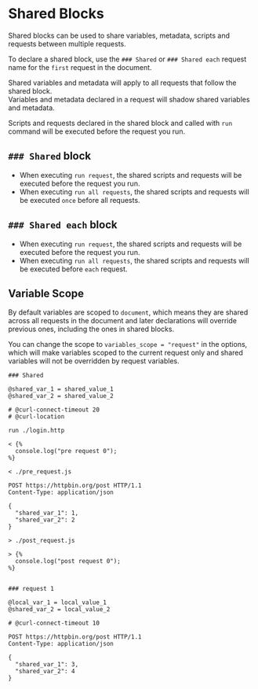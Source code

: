 # Shared Blocks

Shared blocks can be used to share variables, metadata, scripts and requests between multiple requests. 

To declare a shared block, use the `### Shared` or `### Shared each` request name for the `first` request in the document.

Shared variables and metadata will apply to all requests that follow the shared block.  
Variables and metadata declared in a request will shadow shared variables and metadata.

Scripts and requests declared in the shared block and called with `run` command will be executed before the request you run.

## `### Shared` block

-  When executing `run request`, the shared scripts and requests will be executed before the request you run.
-  When executing `run all requests`, the shared scripts and requests will be executed `once` before all requests.

## `### Shared each` block

-  When executing `run request`, the shared scripts and requests will be executed before the request you run.
-  When executing `run all requests`, the shared scripts and requests will be executed before `each` request.

## Variable Scope

By default variables are scoped to `document`, which means they are shared across all requests in the document 
and later declarations will override previous ones, including the ones in shared blocks.

You can change the scope to `variables_scope = "request"` in the options, which will make variables scoped to the current request only 
and shared variables will not be overridden by request variables.

```http
### Shared

@shared_var_1 = shared_value_1
@shared_var_2 = shared_value_2

# @curl-connect-timeout 20
# @curl-location

run ./login.http

< {%
  console.log("pre request 0");
%}

< ./pre_request.js

POST https://httpbin.org/post HTTP/1.1
Content-Type: application/json

{
  "shared_var_1": 1,
  "shared_var_2": 2
}

> ./post_request.js

> {%
  console.log("post request 0");
%}


### request 1

@local_var_1 = local_value_1
@shared_var_2 = local_value_2

# @curl-connect-timeout 10

POST https://httpbin.org/post HTTP/1.1
Content-Type: application/json

{
  "shared_var_1": 3,
  "shared_var_2": 4
}
```
